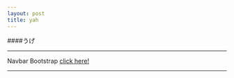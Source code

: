 ```yaml
---
layout: post
title: yah
---
```


####うげ

***

Navbar Bootstrap
[click here!](https://v4-alpha.getbootstrap.com/components/navbar/)

***
